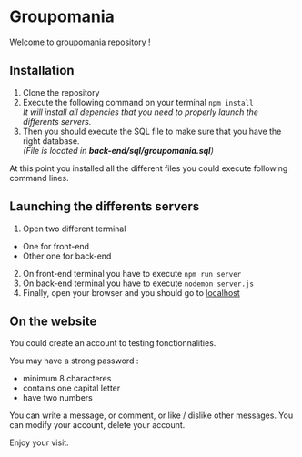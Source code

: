 # Groupomania

Welcome to groupomania repository !

## Installation

1. Clone the repository
2. Execute the following command on your terminal `npm install`  
*It will install all depencies that you need to properly launch the differents servers.*
3. Then you should execute the SQL file to make sure that you have the right database.  
*(File is located in **back-end/sql/groupomania.sql**)*

At this point you installed all the different files you could execute following command lines.

## Launching the differents servers

1. Open two different terminal  
  * One for front-end  
  * Other one for back-end  
2. On front-end terminal you have to execute `npm run server`
3. On back-end terminal you have to execute  `nodemon server.js`
4. Finally, open your browser and you should go to [localhost](http://localhost:8080/)

## On the website

You could create an account to testing fonctionnalities.

You may have a strong password :
* minimum 8 characteres
* contains one capital letter
* have two numbers   

You can write a message, or comment, or like / dislike other messages.
You can modify your account, delete your account.

Enjoy your visit.
